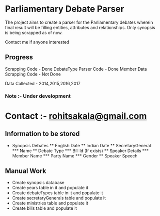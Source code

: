 # Parliamentary Debate Parser

The project aims to create a parser for the Parliamentary debates wherein final result will be filling entities, attributes and relationships. Only synopsis is being scrapped as of now.

Contact me if anyone interested

## Progress

Scrapping Code - Done
DebateType Parser Code - Done
Member Data Scrapping Code - Not Done

Data Collected - 2014,2015,2016,2017

### Note :- Under development

# Contact :- rohitsakala@gmail.com

## Information to be stored

* Synopsis Debates
** English Date
** Indian Date
** SecretaryGeneral 
*** Name
** Debate Type
*** Bill Id (If exists)
** Speaker Details
*** Member Name 
*** Party Name
*** Gender
** Speaker Speech

## Manual Work

* Create synopsis database
* Create years table in it and populate it
* Create debateTypes table in it and populate it
* Create secretaryGenerals table and populate it
* Create ministries table and populate it
* Create bills table and populate it
